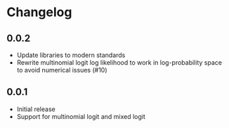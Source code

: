 # Changelog

## 0.0.2

- Update libraries to modern standards
- Rewrite multinomial logit log likelihood to work in log-probability space to avoid numerical issues (#10)

## 0.0.1

- Initial release
- Support for multinomial logit and mixed logit
